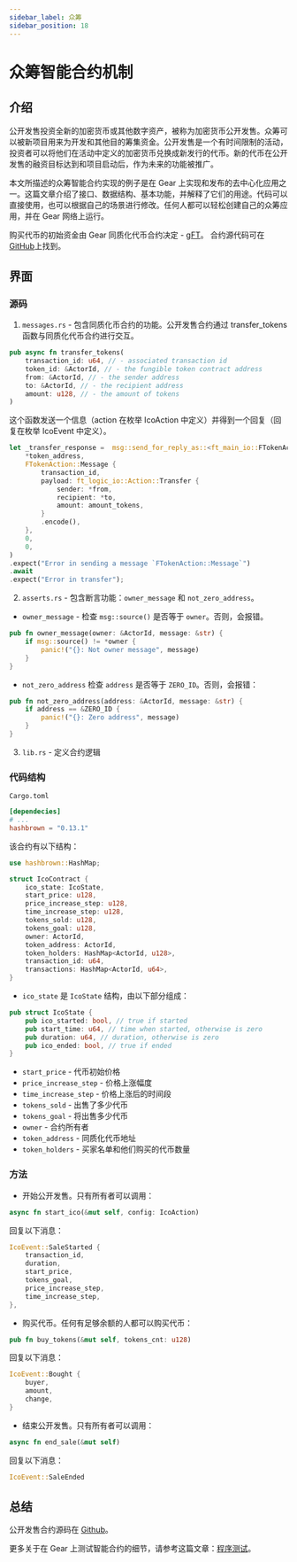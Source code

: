 ```yaml
---
sidebar_label: 众筹
sidebar_position: 18
---
```


# 众筹智能合约机制

## 介绍

公开发售投资全新的加密货币或其他数字资产，被称为加密货币公开发售。众筹可以被新项目用来为开发和其他目的筹集资金。公开发售是一个有时间限制的活动，投资者可以将他们在活动中定义的加密货币兑换成新发行的代币。新的代币在公开发售的融资目标达到和项目启动后，作为未来的功能被推广。

本文所描述的众筹智能合约实现的例子是在 Gear 上实现和发布的去中心化应用之一。这篇文章介绍了接口、数据结构、基本功能，并解释了它们的用途。代码可以直接使用，也可以根据自己的场景进行修改。任何人都可以轻松创建自己的众筹应用，并在 Gear 网络上运行。

购买代币的初始资金由 Gear 同质化代币合约决定 - [gFT](https://wiki.gear-tech.io/examples/Standards/vft)。
合约源代码可在[GitHub](https://github.com/gear-foundation/dapps-crowdsale)上找到。

## 界面

### 源码

1. `messages.rs` - 包含同质化币合约的功能。公开发售合约通过 transfer_tokens 函数与同质化代币合约进行交互。

```rust
pub async fn transfer_tokens(
    transaction_id: u64, // - associated transaction id
    token_id: &ActorId, // - the fungible token contract address
    from: &ActorId, // - the sender address
    to: &ActorId, // - the recipient address
    amount: u128, // - the amount of tokens
)
```

这个函数发送一个信息（action 在枚举 IcoAction 中定义）并得到一个回复（回复在枚举 IcoEvent 中定义）。

```rust
let _transfer_response =  msg::send_for_reply_as::<ft_main_io::FTokenAction, FTokenEvent>(
    *token_address,
    FTokenAction::Message {
        transaction_id,
        payload: ft_logic_io::Action::Transfer {
            sender: *from,
            recipient: *to,
            amount: amount_tokens,
        }
        .encode(),
    },
    0,
    0,
)
.expect("Error in sending a message `FTokenAction::Message`")
.await
.expect("Error in transfer");
```

2. `asserts.rs` - 包含断言功能：`owner_message` 和 `not_zero_address`。

- `owner_message` - 检查 `msg::source()` 是否等于 `owner`。否则，会报错。

```rust
pub fn owner_message(owner: &ActorId, message: &str) {
    if msg::source() != *owner {
        panic!("{}: Not owner message", message)
    }
}
```
- `not_zero_address` 检查 `address` 是否等于 `ZERO_ID`。否则，会报错：

```rust
pub fn not_zero_address(address: &ActorId, message: &str) {
    if address == &ZERO_ID {
        panic!("{}: Zero address", message)
    }
}
```

3. `lib.rs` - 定义合约逻辑

### 代码结构
`Cargo.toml`
```toml
[dependecies]
# ...
hashbrown = "0.13.1"
```

该合约有以下结构：

```rust
use hashbrown::HashMap;

struct IcoContract {
    ico_state: IcoState,
    start_price: u128,
    price_increase_step: u128,
    time_increase_step: u128,
    tokens_sold: u128,
    tokens_goal: u128,
    owner: ActorId,
    token_address: ActorId,
    token_holders: HashMap<ActorId, u128>,
    transaction_id: u64,
    transactions: HashMap<ActorId, u64>,
}
```

- `ico_state` 是 `IcoState` 结构，由以下部分组成：

```rust
pub struct IcoState {
    pub ico_started: bool, // true if started
    pub start_time: u64, // time when started, otherwise is zero
    pub duration: u64, // duration, otherwise is zero
    pub ico_ended: bool, // true if ended
}
```
- `start_price` - 代币初始价格
- `price_increase_step` -  价格上涨幅度
- `time_increase_step` -  价格上涨后的时间段
- `tokens_sold`  - 出售了多少代币
- `tokens_goal` -  将出售多少代币
- `owner` - 合约所有者
- `token_address` - 同质化代币地址
- `token_holders` - 买家名单和他们购买的代币数量

### 方法

- 开始公开发售。只有所有者可以调用：

```rust
async fn start_ico(&mut self, config: IcoAction)
```

回复以下消息：

```rust
IcoEvent::SaleStarted {
    transaction_id,
    duration,
    start_price,
    tokens_goal,
    price_increase_step,
    time_increase_step,
},
```

- 购买代币。任何有足够余额的人都可以购买代币：

```rust
pub fn buy_tokens(&mut self, tokens_cnt: u128)
```

回复以下消息：

```rust
IcoEvent::Bought {
    buyer,
    amount,
    change,
}
```

- 结束公开发售。只有所有者可以调用：

```rust
async fn end_sale(&mut self)
```

回复以下消息：

```rust
IcoEvent::SaleEnded
```

## 总结

公开发售合约源码在 [Github](https://github.com/gear-foundation/dapps-crowdsale)。

更多关于在 Gear 上测试智能合约的细节，请参考这篇文章：[程序测试](/developing-contracts/testing.md)。
